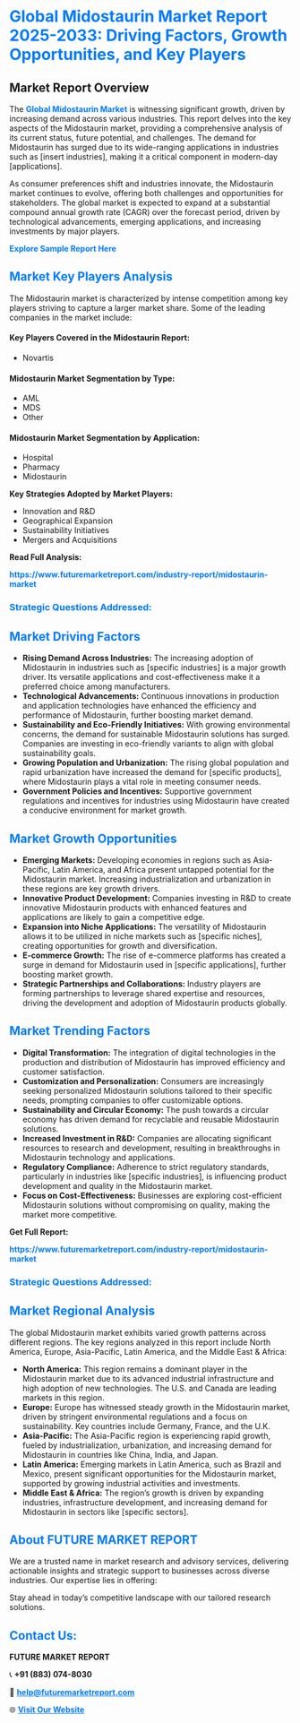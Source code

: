 <h1 style="color: #007BFF;">Global Midostaurin Market Report 2025-2033: Driving Factors, Growth Opportunities, and Key Players</h1>

<section id="overview">
<h2>Market Report Overview</h2>
<p>The <a href="https://www.futuremarketreport.com/industry-report/midostaurin-market" style="color: #007BFF; text-decoration: none;"><strong>Global Midostaurin Market</strong></a> is witnessing significant growth, driven by increasing demand across various industries. This report delves into the key aspects of the Midostaurin market, providing a comprehensive analysis of its current status, future potential, and challenges. The demand for Midostaurin has surged due to its wide-ranging applications in industries such as [insert industries], making it a critical component in modern-day [applications].</p>
<p>As consumer preferences shift and industries innovate, the Midostaurin market continues to evolve, offering both challenges and opportunities for stakeholders. The global market is expected to expand at a substantial compound annual growth rate (CAGR) over the forecast period, driven by technological advancements, emerging applications, and increasing investments by major players.</p>
</section>

<section id="overview">
<p><a href="https://www.futuremarketreport.com/request-sample/reportId=122730" style="color: #007BFF; text-decoration: none;"><strong>Explore Sample Report Here</strong></a></p>
</section>

<section id="key-players">
<h2 style="color: #007BFF;">Market Key Players Analysis</h2>
<p>The Midostaurin market is characterized by intense competition among key players striving to capture a larger market share. Some of the leading companies in the market include:</p>
<h4>Key Players Covered in the Midostaurin Report:</h4>
<ul><li>Novartis</li></ul>
<h4>Midostaurin Market Segmentation by Type:</h4>
<ul><li>AML</li><li>MDS</li><li>Other</li></ul>

<h4>Midostaurin Market Segmentation by Application:</h4>
<ul><li>Hospital</li><li>Pharmacy</li><li>Midostaurin</li></ul>
<p><strong>Key Strategies Adopted by Market Players:</strong></p>
<ul>
<li>Innovation and R&D</li>
<li>Geographical Expansion</li>
<li>Sustainability Initiatives</li>
<li>Mergers and Acquisitions</li>
</ul>
</section>

<section>
<p><strong>Read Full Analysis: </strong></p><a href="https://www.futuremarketreport.com/industry-report/midostaurin-market" style="color: #007BFF; text-decoration: none;"><strong>https://www.futuremarketreport.com/industry-report/midostaurin-market</strong></a>
<h3 style="color: #007BFF;">Strategic Questions Addressed:</h3>
</section>

<section id="driving-factors">
<h2 style="color: #007BFF;">Market Driving Factors</h2>
<ul>
<li><strong>Rising Demand Across Industries:</strong> The increasing adoption of Midostaurin in industries such as [specific industries] is a major growth driver. Its versatile applications and cost-effectiveness make it a preferred choice among manufacturers.</li>
<li><strong>Technological Advancements:</strong> Continuous innovations in production and application technologies have enhanced the efficiency and performance of Midostaurin, further boosting market demand.</li>
<li><strong>Sustainability and Eco-Friendly Initiatives:</strong> With growing environmental concerns, the demand for sustainable Midostaurin solutions has surged. Companies are investing in eco-friendly variants to align with global sustainability goals.</li>
<li><strong>Growing Population and Urbanization:</strong> The rising global population and rapid urbanization have increased the demand for [specific products], where Midostaurin plays a vital role in meeting consumer needs.</li>
<li><strong>Government Policies and Incentives:</strong> Supportive government regulations and incentives for industries using Midostaurin have created a conducive environment for market growth.</li>
</ul>
</section>

<section id="growth-opportunities">
<h2 style="color: #007BFF;">Market Growth Opportunities</h2>
<ul>
<li><strong>Emerging Markets:</strong> Developing economies in regions such as Asia-Pacific, Latin America, and Africa present untapped potential for the Midostaurin market. Increasing industrialization and urbanization in these regions are key growth drivers.</li>
<li><strong>Innovative Product Development:</strong> Companies investing in R&D to create innovative Midostaurin products with enhanced features and applications are likely to gain a competitive edge.</li>
<li><strong>Expansion into Niche Applications:</strong> The versatility of Midostaurin allows it to be utilized in niche markets such as [specific niches], creating opportunities for growth and diversification.</li>
<li><strong>E-commerce Growth:</strong> The rise of e-commerce platforms has created a surge in demand for Midostaurin used in [specific applications], further boosting market growth.</li>
<li><strong>Strategic Partnerships and Collaborations:</strong> Industry players are forming partnerships to leverage shared expertise and resources, driving the development and adoption of Midostaurin products globally.</li>
</ul>
</section>

<section id="trending-factors">
<h2 style="color: #007BFF;">Market Trending Factors</h2>
<ul>
<li><strong>Digital Transformation:</strong> The integration of digital technologies in the production and distribution of Midostaurin has improved efficiency and customer satisfaction.</li>
<li><strong>Customization and Personalization:</strong> Consumers are increasingly seeking personalized Midostaurin solutions tailored to their specific needs, prompting companies to offer customizable options.</li>
<li><strong>Sustainability and Circular Economy:</strong> The push towards a circular economy has driven demand for recyclable and reusable Midostaurin solutions.</li>
<li><strong>Increased Investment in R&D:</strong> Companies are allocating significant resources to research and development, resulting in breakthroughs in Midostaurin technology and applications.</li>
<li><strong>Regulatory Compliance:</strong> Adherence to strict regulatory standards, particularly in industries like [specific industries], is influencing product development and quality in the Midostaurin market.</li>
<li><strong>Focus on Cost-Effectiveness:</strong> Businesses are exploring cost-efficient Midostaurin solutions without compromising on quality, making the market more competitive.</li>
</ul>
</section>

<section>
<p><strong>Get Full Report: </strong></p><a href="https://www.futuremarketreport.com/industry-report/midostaurin-market" style="color: #007BFF; text-decoration: none;"><strong>https://www.futuremarketreport.com/industry-report/midostaurin-market</strong></a>
<h3 style="color: #007BFF;">Strategic Questions Addressed:</h3>
</section>


<section id="regional-analysis">
<h2 style="color: #007BFF;">Market Regional Analysis</h2>
<p>The global Midostaurin market exhibits varied growth patterns across different regions. The key regions analyzed in this report include North America, Europe, Asia-Pacific, Latin America, and the Middle East & Africa:</p>
<ul>
<li><strong>North America:</strong> This region remains a dominant player in the Midostaurin market due to its advanced industrial infrastructure and high adoption of new technologies. The U.S. and Canada are leading markets in this region.</li>
<li><strong>Europe:</strong> Europe has witnessed steady growth in the Midostaurin market, driven by stringent environmental regulations and a focus on sustainability. Key countries include Germany, France, and the U.K.</li>
<li><strong>Asia-Pacific:</strong> The Asia-Pacific region is experiencing rapid growth, fueled by industrialization, urbanization, and increasing demand for Midostaurin in countries like China, India, and Japan.</li>
<li><strong>Latin America:</strong> Emerging markets in Latin America, such as Brazil and Mexico, present significant opportunities for the Midostaurin market, supported by growing industrial activities and investments.</li>
<li><strong>Middle East & Africa:</strong> The region’s growth is driven by expanding industries, infrastructure development, and increasing demand for Midostaurin in sectors like [specific sectors].</li>
</ul>
</section>

<footer>
<h2 style="color: #007BFF;">About FUTURE MARKET REPORT</h2>
<p>We are a trusted name in market research and advisory services, delivering actionable insights and strategic support to businesses across diverse industries. Our expertise lies in offering:</p>

<p>Stay ahead in today’s competitive landscape with our tailored research solutions.</p>

<h2 style="color: #007BFF;">Contact Us:</h2>
<p><strong>FUTURE MARKET REPORT</strong></p>
<p>📞 <strong>+91 (883) 074-8030</strong></p>
<p>📧 <strong><a href="mailto:help@futuremarketreport.com" style="color: #007BFF;">help@futuremarketreport.com</a></strong></p>
<p>🌐 <strong><a href="https://www.futuremarketreport.com/" style="color: #007BFF;">Visit Our Website</a></strong></p>
</footer>